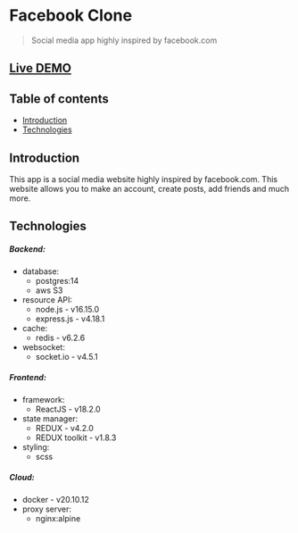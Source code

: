 # Facebook Clone
> Social media app highly inspired by facebook.com


## [Live DEMO](http://fb-app.tech)


## Table of contents

- [Introduction](#introduction)
- [Technologies](#technologies)

## Introduction
This app is a social media website highly inspired by facebook.com.
This website allows you to make an account, create posts, add friends and much more.

## Technologies

##### Backend:
- database:
  - postgres:14
  - aws S3
- resource API:
  - node.js - v16.15.0
  - express.js - v4.18.1
- cache:
  - redis - v6.2.6
- websocket:
  - socket.io - v4.5.1

##### Frontend:
- framework:
  - ReactJS - v18.2.0
- state manager:
  - REDUX - v4.2.0
  - REDUX toolkit - v1.8.3
- styling:
  - scss

##### Cloud:
- docker - v20.10.12
- proxy server:
  - nginx:alpine